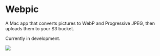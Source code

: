 # Webpic

A Mac app that converts pictures to WebP and Progressive JPEG, then uploads them to your S3 bucket.

Currently in development.

![](https://files.jameslittle.me/images/tmp/webpic-thumb.png)
